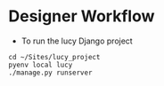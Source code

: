 # Designer Workflow
- To run the lucy Django project
```
cd ~/Sites/lucy_project
pyenv local lucy
./manage.py runserver
```
